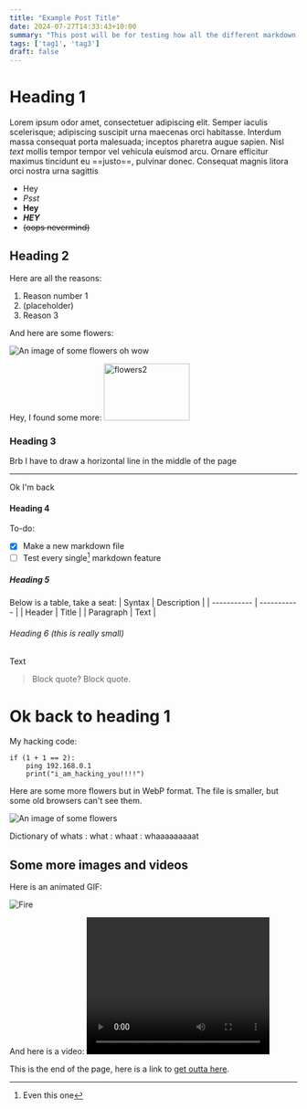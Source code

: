```yaml
---
title: "Example Post Title"
date: 2024-07-27T14:33:43+10:00
summary: "This post will be for testing how all the different markdown elements will be formatted."
tags: ['tag1', 'tag3']
draft: false
---
```


# Heading 1
Lorem ipsum odor amet, consectetuer adipiscing elit. Semper iaculis scelerisque; adipiscing suscipit urna maecenas orci habitasse. Interdum massa consequat porta malesuada; inceptos pharetra augue sapien. Nisl <em class="green">text</em> mollis tempor tempor vel vehicula euismod arcu. Ornare efficitur maximus tincidunt eu ==justo==, pulvinar donec. Consequat magnis litora orci nostra urna sagittis




- Hey
- *Psst*
- **Hey**
- ***HEY***
- ~~(oops nevermind)~~

## Heading 2
Here are all the reasons:
1. Reason number 1
2. (placeholder)
3. Reason 3

And here are some flowers:

![An image of some flowers](/images/flowers.jpg)
<span class="figcaption">oh wow</span>

Hey, I found some more:
<img src="/images/flowers.jpg" alt="flowers2" width="150" height="100" />

### Heading 3
Brb I have to draw a horizontal line in the middle of the page

---
Ok I'm back
#### Heading 4
To-do:
- [x] Make a new markdown file
- [ ] Test every single[^1] markdown feature
[^1]: Even this one
##### Heading 5
Below is a table, take a seat:
| Syntax | Description |
| ----------- | ----------- |
| Header | Title |
| Paragraph | Text | 
###### Heading 6 (this is really small)
Text
> Block quote? Block quote.

# Ok back to heading 1

My hacking code:

```
if (1 + 1 == 2):
    ping 192.168.0.1
    print("i_am_hacking_you!!!!")
```
Here are some more flowers but in WebP format. The file is smaller, but some old browsers can't see them.

![An image of some flowers](/images/flowers.webp)

Dictionary of whats
: what
: whaat
: whaaaaaaaaat

## Some more images and videos
Here is an animated GIF:

![Fire](/images/fire.gif)

And here is a video:
<video src="/videos/firewatch.mp4" width="320" height="240" controls  preload="metadata"></video>


This is the end of the page, here is a link to [get outta here](/).